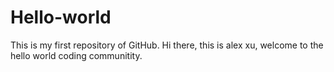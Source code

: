 # Hello-world
This is my first repository of GitHub.
Hi there, this is alex xu, welcome to the hello world coding communitity.
